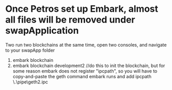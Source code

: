 # Once Petros set up Embark, almost all files will be removed under swapApplication

Two run two blockchains at the same time, open two consoles, and navigate to your swapApp folder
1. embark blockchain
2. embark blockchain development2 //do this to init the blockchain, but for some reason embark does not register "ipcpath", so you will have to copy-and-paste the geth command embark runs and add ipcpath \\.\pipe\geth2.ipc 
